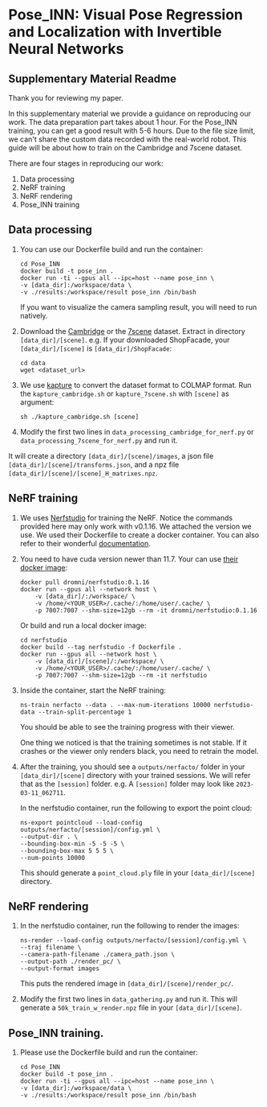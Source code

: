 # Pose_INN: Visual Pose Regression and Localization with Invertible Neural Networks
## Supplementary Material Readme

Thank you for reviewing my paper. 

In this supplementary material we provide a guidance on reproducing our work. The data preparation part takes about 1 hour. For the Pose_INN training, you can get a good result with 5-6 hours. Due to the file size limit, we can't share the custom data recorded with the real-world robot. This guide will be about how to train on the Cambridge and 7scene dataset.

There are four stages in reproducing our work: 
1. Data processing
2. NeRF training
3. NeRF rendering
4. Pose_INN training

## Data processing

1. You can use our Dockerfile build and run the container:
    ```
    cd Pose_INN
    docker build -t pose_inn .
    docker run -ti --gpus all --ipc=host --name pose_inn \
    -v [data_dir]:/workspace/data \
    -v ./results:/workspace/result pose_inn /bin/bash
    ```
    If you want to visualize the camera sampling result, you will need to run natively.

1. Download the [Cambridge](https://www.repository.cam.ac.uk/handle/1810/251342) or the [7scene](https://www.microsoft.com/en-us/research/project/rgb-d-dataset-7-scenes/) dataset. Extract in directory `[data_dir]/[scene]`. e.g. If your downloaded ShopFacade, your `[data_dir]/[scene]` is `[data_dir]/ShopFacade`:
    ```
    cd data
    wget <dataset_url>
    ```

2. We use [kapture](https://github.com/naver/kapture) to convert the dataset format to COLMAP format. Run the `kapture_cambridge.sh` or `kapture_7scene.sh` with `[scene]` as argument:
    ```
    sh ./kapture_cambridge.sh [scene]
    ```

3. Modify the first two lines in `data_processing_cambridge_for_nerf.py` or `data_processing_7scene_for_nerf.py` and run it. 

It will create a directory `[data_dir]/[scene]/images`, a json file `[data_dir]/[scene]/transforms.json`, and a npz file `[data_dir]/[scene]/[scene]_H_matrixes.npz`.

## NeRF training

1. We uses [Nerfstudio](https://github.com/nerfstudio-project/nerfstudio/tree/v0.1.16) for training the NeRF. Notice the commands provided here may only work with v0.1.16. We attached the version we use. We used their Dockerfile to create a docker container. You can also refer to their wonderful [documentation](https://github.com/nerfstudio-project/nerfstudio/blob/v0.1.16/docs/quickstart/installation.md).

2. You need to have cuda version newer than 11.7. Your can use [their docker image](https://hub.docker.com/layers/dromni/nerfstudio/0.1.16/images/sha256-de540fc3e53b62428a4787de78e09feffc84cfbadcca6b4afe4df40a78d3fd92?context=explore):
    
    ```
    docker pull dromni/nerfstudio:0.1.16
    docker run --gpus all --network host \
        -v [data_dir]/:/workspace/ \
        -v /home/<YOUR_USER>/.cache/:/home/user/.cache/ \
        -p 7007:7007 --shm-size=12gb --rm -it dromni/nerfstudio:0.1.16
    ```

    Or build and run a local docker image:
    ```
    cd nerfstudio
    docker build --tag nerfstudio -f Dockerfile .
    docker run --gpus all --network host \
        -v [data_dir]/[scene]/:/workspace/ \
        -v /home/<YOUR_USER>/.cache/:/home/user/.cache/ \
        -p 7007:7007 --shm-size=12gb --rm -it nerfstudio
    ```

4. Inside the container, start the NeRF training:
    ```
    ns-train nerfacto --data . --max-num-iterations 10000 nerfstudio-data --train-split-percentage 1  
    ```
    You should be able to see the training progress with their viewer. 
    
    One thing we noticed is that the training sometimes is not stable. If it crashes or the viewer only renders black, you need to retrain the model.  

5. After the training, you should see a `outputs/nerfacto/` folder in your `[data_dir]/[scene]` directory with your trained sessions. We will refer that as the `[session]` folder. e.g. A `[session]` folder may look like `2023-03-11_062711`.

    In the nerfstudio container, run the following to export the point cloud:
    ```
    ns-export pointcloud --load-config outputs/nerfacto/[session]/config.yml \
    --output-dir . \
    --bounding-box-min -5 -5 -5 \
    --bounding-box-max 5 5 5 \
    --num-points 10000
    ```
    This should generate a `point_cloud.ply` file in your `[data_dir]/[scene]` directory.

## NeRF rendering

1. In the nerfstudio container, run the following to render the images:
    ```
    ns-render --load-config outputs/nerfacto/[session]/config.yml \
    --traj filename \
    --camera-path-filename ./camera_path.json \
    --output-path ./render_pc/ \
    --output-format images
    ```
    This puts the rendered image in `[data_dir]/[scene]/render_pc/`.

2. Modify the first two lines in `data_gathering.py` and run it.
    This will generate a `50k_train_w_render.npz` file in your `[data_dir]/[scene]`.

## Pose_INN training.

1. Please use the Dockerfile build and run the container:
    ```
    cd Pose_INN
    docker build -t pose_inn .
    docker run -ti --gpus all --ipc=host --name pose_inn \
    -v [data_dir]:/workspace/data \
    -v ./results:/workspace/result pose_inn /bin/bash
    ```



